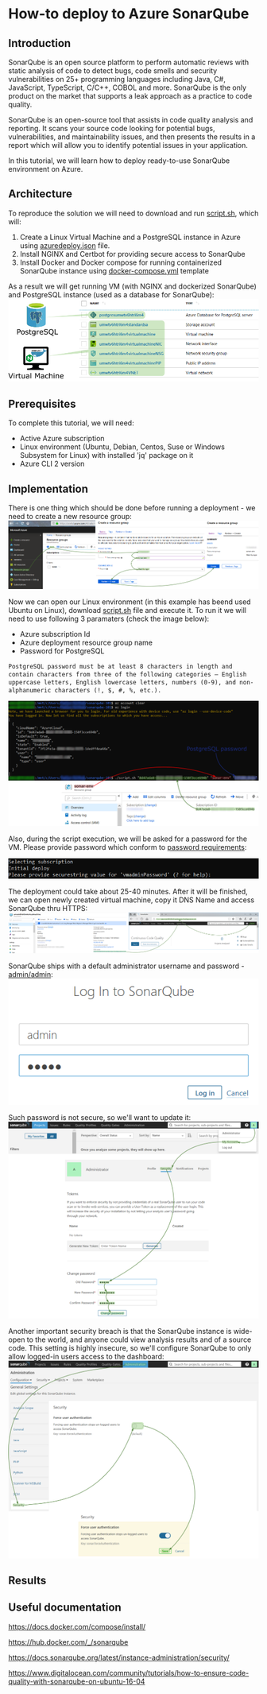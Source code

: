 # How-to deploy to Azure SonarQube

## Introduction
SonarQube is an open source platform to perform automatic reviews with static analysis of code to detect bugs, code smells and security vulnerabilities on 25+ programming languages including Java, C#, JavaScript, TypeScript, C/C++, COBOL and more. SonarQube is the only product on the market that supports a leak approach as a practice to code quality.

SonarQube is an open-source tool that assists in code quality analysis and reporting. It scans your source code looking for potential bugs, vulnerabilities, and maintainability issues, and then presents the results in a report which will allow you to identify potential issues in your application.

In this tutorial, we will learn how to deploy ready-to-use SonarQube environment on Azure.

## Architecture
To reproduce the solution we will need to download and run [script.sh](https://raw.githubusercontent.com/groovy-sky/azure/master/sonarqube-101/script.sh), which will:
1. Create a Linux Virtual Machine and a PostgreSQL instance in Azure using [azuredeploy.json](https://raw.githubusercontent.com/groovy-sky/azure/master/sonarqube-101/azuredeploy.json) file.
1. Install NGINX and Certbot for providing secure access to SonarQube
1. Install Docker and Docker compose for running containerized SonarQube instance using [docker-compose.yml](https://raw.githubusercontent.com/groovy-sky/azure/master/sonarqube-101/docker-compose.yml) template

As a result we will get running VM (with NGINX and dockerized SonarQube) and PostgreSQL instance (used as a database for SonarQube):
![](/images/sonarqube-101/sonar_arch.png)

## Prerequisites
To complete this tutorial, we will need:
* Active Azure subscription
* Linux environment (Ubuntu, Debian, Centos, Suse or Windows Subsystem for Linux) with installed 'jq' package on it
* Azure CLI 2 version

## Implementation
There is one thing which should be done before running a deployment - we need to create a new resource group:
![](/images/sonarqube-101/azure_new_group.png)

Now we can open our Linux environment (in this example has beend used Ubuntu on Linux), download [script.sh](https://github.com/groovy-sky/azure/raw/master/sonarqube-101/script.sh) file and execute it. To run it we will need to use following 3 paramaters (check the image below): 
* Azure subscription Id
* Azure deployment resource group name
* Password for PostgreSQL

```
PostgreSQL password must be at least 8 characters in length and contain characters from three of the following categories – English uppercase letters, English lowercase letters, numbers (0-9), and non-alphanumeric characters (!, $, #, %, etc.).
```

![](/images/sonarqube-101/deploy_param.png)

Also, during the script execution, we will be asked for a password for the VM. Please provide password which conform to [password requirements](https://docs.microsoft.com/en-us/azure/virtual-machines/windows/faq#what-are-the-password-requirements-when-creating-a-vm):

![](/images/sonarqube-101/vm_password.png)

The deployment could take about 25-40 minutes. After it will be finished, we can open newly created virtual machine, copy it DNS Name and access SonarQube thru HTTPS:
![](/images/sonarqube-101/result.png)

SonarQube ships with a default administrator username and password - [admin/admin](https://docs.sonarqube.org/latest/instance-administration/security/#header-2):
![](/images/sonarqube-101/admin_login.png)

Such password is not secure, so we'll want to update it:
![](/images/sonarqube-101/sonar_admin_pass.png)

Another important security breach is that the SonarQube instance is wide-open to the world, and anyone could view analysis results and of a source code. This setting is highly insecure, so we'll configure SonarQube to only allow logged-in users access to the dashboard:
![](/images/sonarqube-101/sonar_off_anonym.png)

## Results


## Useful documentation

https://docs.docker.com/compose/install/

https://hub.docker.com/_/sonarqube

https://docs.sonarqube.org/latest/instance-administration/security/

https://www.digitalocean.com/community/tutorials/how-to-ensure-code-quality-with-sonarqube-on-ubuntu-16-04
